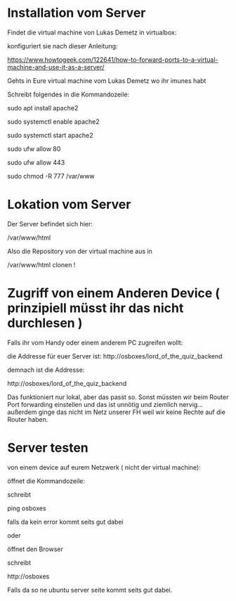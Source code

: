 # Installation vom Server
Findet die virtual machine von Lukas Demetz in virtualbox:

konfiguriert sie nach dieser Anleitung:

https://www.howtogeek.com/122641/how-to-forward-ports-to-a-virtual-machine-and-use-it-as-a-server/

Gehts in Eure virtual machine vom Lukas Demetz wo ihr imunes habt

Schreibt folgendes in die Kommandozeile:

sudo apt install apache2

sudo systemctl enable apache2

sudo systemctl start apache2

sudo ufw allow 80

sudo ufw allow 443

sudo chmod -R 777 /var/www

# Lokation vom Server
Der Server befindet sich hier:

/var/www/html 

Also die Repository von der virtual machine aus in

/var/www/html clonen !

# Zugriff von einem Anderen Device ( prinzipiell müsst ihr das nicht durchlesen )
Falls ihr vom Handy oder einem anderem PC zugreifen wollt:

die Addresse für euer Server ist: http://osboxes/lord_of_the_quiz_backend

demnach ist die Addresse:

http://osboxes/lord_of_the_quiz_backend 

Das funktioniert nur lokal, aber das passt so. Sonst müssten wir beim Router Port forwarding einstellen und das ist unnötig und ziemlich nervig... außerdem ginge das nicht im Netz unserer FH weil wir keine Rechte auf die Router haben.

# Server testen

von einem device auf eurem Netzwerk ( nicht der virtual machine):

öffnet die Kommandozeile:

schreibt 

ping osboxes

falls da kein error kommt seits gut dabei

oder

öffnet den Browser

schreibt

http://osboxes

Falls da so ne ubuntu server seite kommt seits gut dabei.


